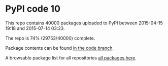 # PyPI code 10

This repo contains 40000 packages uploaded to PyPI between 
2015-04-15 19:18 and 2015-07-14 03:23.

The repo is 74% (29753/40000) complete.

Package contents can be found [in the code branch](https://github.com/pypi-data/pypi-mirror-10/tree/code/packages).

A browsable package list for all repositories [all packages here](https://pypi-data.github.io/website/repositories/pypi-mirror-10).


